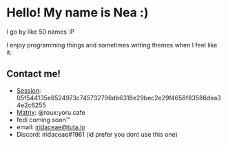 # Hello! My name is Nea :)
I go by like 50 names :P

I enjoy programming things and sometimes writing themes when I feel like it.
<!-- [![Anurag's GitHub stats](https://github-readme-stats.vercel.app/api?username=airidaceae)](https://github.com/anuraghazra/github-readme-stats) --->
## Contact me!
- [Session](https://getsession.org): 05f544135e8524973c745732796db6318e29bec2e29f4658f83586dea34e2c6255
- [Matrix](https://matrix.org): @roux:yoru.cafe
- fedi coming soon™
- email: iridaceae@tuta.io
- Discord: iridaceae#1961 (id prefer you dont use this one)
